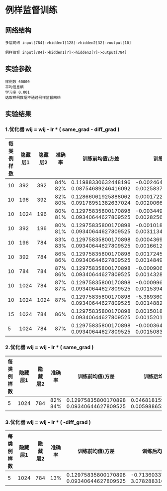 # 例样监督训练

## 网络结构
```
多层网络 input[784]->hidden1[128]->hidden2[32]->output[10]
```
```
例样监督 input[784]->hidden1[?]->hidden2[?]->output[784]
```

## 实验参数
    样例数 60000
    平均信息熵
    学习率 0.001
    选取样例数据不通过例样监督网络
## 实验结果
### 1.优化器 wij = wij - lr * ( same_grad - diff_grad )
|每类例样数|隐藏层1|隐藏层2|准确率|训练前均值\方差|训练后均值\方差|
|---|---|---|---|---|---|
| 10 | 392 | 392 | 84% 82% |   0.11988330632448196 <br>   0.08754689246416092 |   -0.002464256715029478 <br>   0.0025837039574980736 |
| 10 | 196 | 392 | 82% 80% |   0.12866061925888062 <br>   0.09178951382637024 |   0.0001722443848848343 <br>   0.002006661146879196 |
| 10 | 1024 | 196 | 80% 81% |   0.12975835800170898 <br>   0.09340644627809525 |   -0.0034499005414545536 <br>   0.0028256261721253395 |
| 10 | 392 | 196 | 80% 81% |   0.12975835800170898 <br>   0.09340644627809525 |   -0.0010184788843616843 <br>   0.003113408340141177 |
| 10 | 196 | 784 | 83% 83% |   0.12975835800170898 <br>   0.09340644627809525 |   0.00043695932254195213 <br>   0.001661242451518774 |
| 10 | 392 | 784 | 86% 86% |   0.12975835800170898 <br>   0.09340644627809525 |   0.0017245355993509293 <br>   0.0014849429717287421 |
| 10 | 784 | 784 | 87% 86% |   0.12975835800170898 <br>   0.09340644627809525 |   -0.0009061344317160547 <br>   0.0014328578254207969 |
| 10 | 1024 | 784 | 87% 87% |   0.12975835800170898 <br>   0.09340644627809525 |   -0.0009969240054488182 <br>   0.001539437915198505 |
| 10 | 1024 | 1024 | 87% |   0.12975835800170898 <br>   0.09340644627809525 |   -5.389360012486577e-05 <br>   0.0014882584800943732 |
| 15 | 1024 | 784 | 86% |   0.12975835800170898 <br>   0.09340644627809525 |   0.001501835067756474 <br>   0.001520155230537057 |
| 5 | 1024 | 784 | 87% |   0.12975835800170898 <br>   0.09340644627809525 |   -0.00036482690484263003 <br>   0.0015083275502547622 |

### 2.优化器 wij = wij - lr * ( same_grad )
|每类例样数|隐藏层1|隐藏层2|准确率|训练前均值\方差|训练后均值\方差|
|---|---|---|---|---|---|
| 5 | 1024 | 784 | 82% 84%| 0.12975835800170898 <br> 0.09340644627809525 | 0.04681815952062607 <br> 0.005988655146211386 |

### 3.优化器 wij = wij - lr * ( -diff_grad )
|每类例样数|隐藏层1|隐藏层2|准确率|训练前均值\方差|训练后均值\方差|
|---|---|---|---|---|---|
| 5 | 1024 | 784 | 13% | 0.12975835800170898 <br> 0.09340644627809525 | -0.7136033773422241 <br> 3.0782883167266846 |
